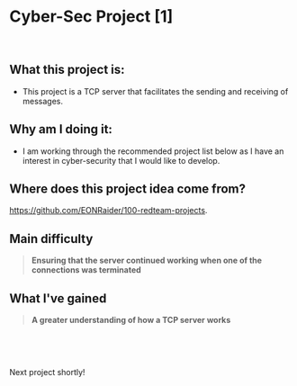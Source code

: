 # Cyber-Sec Project [1]

&nbsp;


## What this project is:

- This project is a TCP server that facilitates the sending and receiving of messages.

## Why am I doing it:

- I am working through the recommended project list below as I have an interest in cyber-security that I would like to develop.

## Where does this project idea come from?

https://github.com/EONRaider/100-redteam-projects.

## Main difficulty

> **Ensuring that the server continued working when one of the connections was terminated**

## What I've gained

> **A greater understanding of how a TCP server works**

&nbsp;

&nbsp;

Next project shortly!

​
